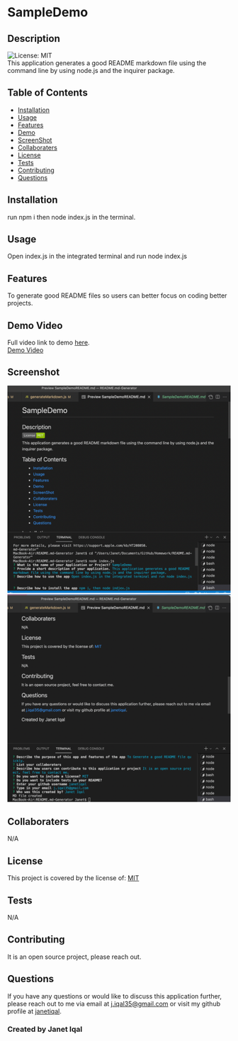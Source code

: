  # SampleDemo </br>
  
## Description 
![License: MIT](https://img.shields.io/badge/License-MIT-green.svg) </br>
This application generates a good README markdown file using the command line by using node.js and the inquirer package.

## Table of Contents
- [Installation](#installation)
- [Usage](#usage)
- [Features](#features)
- [Demo](#demo)
- [ScreenShot](#screenshot)
- [Collaboraters](#collaboraters)
- [License](#license)
- [Tests](#tests)
- [Contributing](#contributing)
- [Questions](#questions)

## Installation
  run npm i then node index.js in the terminal.
## Usage
  Open index.js in the integrated terminal and run node index.js
## Features 
  To generate good README files so users can better focus on coding better projects.
## Demo Video
  Full video link to demo [here](https://drive.google.com/file/d/1g3L_BXFhcPYMHs2HKLuRUfNGHAVWicDQ/view?usp=sharing). </br> 
  [Demo Video](https://drive.google.com/file/d/19sSx5MBntZu8GuYbzwtsbJnsO3nAjTcJ/preview)
## Screenshot
<img src="./images/SCReadme1.png" alt="screenshot of application"/> </br>
<img src="./images/SCReadme2.png" alt="screenshot of application"/>

## Collaboraters
  N/A
## License 
  This project is covered by the license of: [MIT](https://opensource.org/licenses/MIT)
## Tests
  N/A
## Contributing 
  It is an open source project, please reach out.
## Questions
  If you have any questions or would like to discuss this application further, please reach out to me via email at [j.iqal35@gmail.com](mailto:j.iqal35@gmail.com) or visit my github profile at [janetiqal](http://www.github.com/janetiqal).

### Created by Janet Iqal
